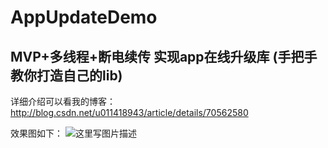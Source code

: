 # AppUpdateDemo

## MVP+多线程+断电续传 实现app在线升级库 (手把手教你打造自己的lib)


详细介绍可以看我的博客：
http://blog.csdn.net/u011418943/article/details/70562580

效果图如下：
![这里写图片描述](http://img.blog.csdn.net/20170424001645811?watermark/2/text/aHR0cDovL2Jsb2cuY3Nkbi5uZXQvdTAxMTQxODk0Mw==/font/5a6L5L2T/fontsize/400/fill/I0JBQkFCMA==/dissolve/70/gravity/SouthEast)
